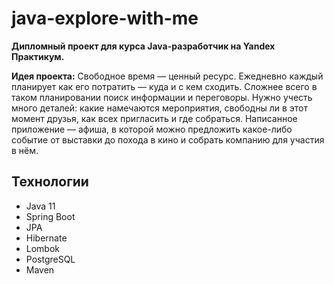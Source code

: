 # java-explore-with-me

__Дипломный проект для курса Java-разработчик на Yandex Практикум.__

__Идея проекта:__ Свободное время — ценный ресурс. Ежедневно каждый планирует как его потратить — куда и с кем сходить.
Сложнее всего в таком планировании поиск информации и переговоры. Нужно учесть много деталей: какие намечаются
мероприятия,
свободны ли в этот момент друзья, как всех пригласить и где собраться.
Написанное приложение — афиша, в которой можно предложить какое-либо событие от выставки до похода в кино и собрать
компанию для участия в нём.

## Технологии

- Java 11
- Spring Boot
- JPA
- Hibernate
- Lombok
- PostgreSQL
- Maven